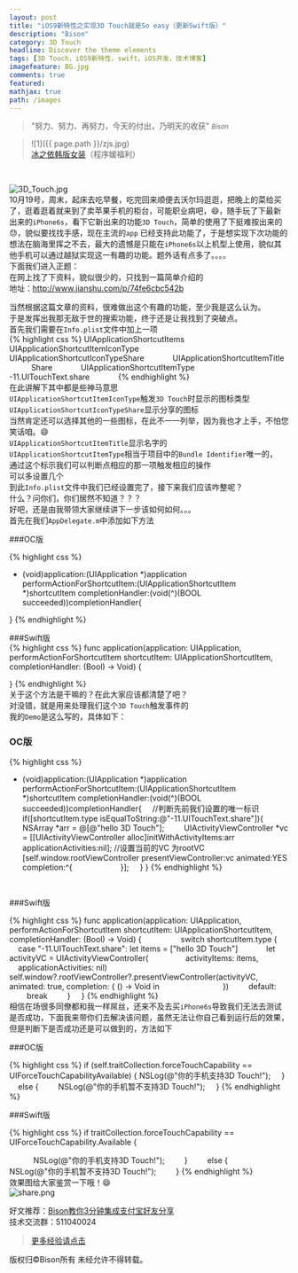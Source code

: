 ```yaml
---
layout: post
title: "iOS9新特性之实现3D Touch就是So easy（更新Swift版）"
description: "Bison"
category: 3D Touch
headline: Discover the theme elements
tags: [3D Touch，iOS9新特性，swift，iOS开发，技术博客]
imagefeature: BG.jpg
comments: true
featured: 
mathjax: true
path: /images
---
```


>&quot;努力、努力、再努力，今天的付出，乃明天的收获&quot;
><small><cite title="Plato">Bison</cite></small>

>![1]({{ page.path }}/zjs.jpg)<br>
>[冰之依韩版女装](http://allluckly.taobao.com/)（程序媛福利）<br>


<br>

![3D_Touch.jpg](http://upload-images.jianshu.io/upload_images/671504-393f27198a89a083.jpg?imageMogr2/auto-orient/strip%7CimageView2/2/w/1240)<br>
10月19号，周末，起床去吃早餐，吃完回来顺便去沃尔玛逛逛，把晚上的菜给买了，逛着逛着就来到了卖苹果手机的柜台，可能职业病吧，😄，随手玩了下最新出来的`iPhone6s`，看下它新出来的功能`3D Touch`，简单的使用了下挺难按出来的😓，貌似要找找手感，现在主流的`app` 已经支持此功能了，于是想实现下次功能的想法在脑海里挥之不去，最大的遗憾是只能在`iPhone6s`以上机型上使用，貌似其他手机可以通过越狱实现这一有趣的功能。题外话有点多了。。。。<br>
下面我们进入正题：<br>
在网上找了下资料，貌似很少的，只找到一篇简单介绍的<br>
地址：http://www.jianshu.com/p/74fe6cbc542b<br>

当然根据这篇文章的资料，很难做出这个有趣的功能，至少我是这么认为。<br>
于是发挥出我那无敌于世的搜索功能，终于还是让我找到了突破点。<br>
首先我们需要在`Info.plist`文件中加上一项<br>
{% highlight css %}
<key>UIApplicationShortcutItems</key>
    <array>
        <dict>
            <key>UIApplicationShortcutItemIconType</key>
            <string>UIApplicationShortcutIconTypeShare</string>
            <key>UIApplicationShortcutItemTitle</key>
            <string>Share</string>
            <key>UIApplicationShortcutItemType</key>
            <string>-11.UITouchText.share</string>
        </dict>
    </array>
{% endhighlight %}
<br>
在此讲解下其中都是些神马意思<br>
`UIApplicationShortcutItemIconType`触发`3D Touch`时显示的图标类型<br>
`UIApplicationShortcutIconTypeShare`显示分享的图标<br>
当然肯定还可以选择其他的一些图标，在此不一一列举，因为我也才上手，不怕您笑话咱。😄<br>
`UIApplicationShortcutItemTitle`显示名字的<br>
`UIApplicationShortcutItemType`相当于项目中的`Bundle Identifier`唯一的，<br>
通过这个标示我们可以判断点相应的那一项触发相应的操作<br>
可以多设置几个<br>
到此`Info.plist`文件中我们已经设置完了，接下来我们应该咋整呢？<br>
什么？问你们，你们居然不知道？？？<br>
好吧，还是由我带领大家继续讲下一步该如何如何。。。<br>
首先在我们`AppDelegate.m`中添加如下方法<br>

###OC版<br>

{% highlight css %}
- (void)application:(UIApplication *)application 
performActionForShortcutItem:(UIApplicationShortcutItem *)shortcutItem
completionHandler:(void(^)(BOOL succeeded))completionHandler{

}
{% endhighlight %}

###Swift版<br>
{% highlight css %}
func application(application: UIApplication, performActionForShortcutItem shortcutItem: UIApplicationShortcutItem, completionHandler: (Bool) -> Void) {

}
{% endhighlight %}
<br>
关于这个方法是干嘛的？在此大家应该都清楚了吧？<br>
对没错，就是用来处理我们这个`3D Touch`触发事件的<br>
我的`Demo`是这么写的，具体如下：<br>

### OC版 <br>

{% highlight css %}
- (void)application:(UIApplication *)application performActionForShortcutItem:(UIApplicationShortcutItem *)shortcutItem completionHandler:(void(^)(BOOL succeeded))completionHandler{
    //判断先前我们设置的唯一标识
    if([shortcutItem.type isEqualToString:@"-11.UITouchText.share"]){
        NSArray *arr = @[@"hello 3D Touch"];
        UIActivityViewController *vc = [[UIActivityViewController alloc]initWithActivityItems:arr applicationActivities:nil];
//设置当前的VC 为rootVC
        [self.window.rootViewController presentViewController:vc animated:YES completion:^{
            
        }];
    }
}
{% endhighlight %}
<br>

###Swift版<br>

{% highlight css %}
func application(application: UIApplication, performActionForShortcutItem shortcutItem: UIApplicationShortcutItem, completionHandler: (Bool) -> Void) {
        
        switch shortcutItem.type {
        case "-11.UITouchText.share":
let items = ["hello 3D Touch"]
                let activityVC = UIActivityViewController(
                activityItems: items,
                applicationActivities: nil)
                self.window?.rootViewController?.presentViewController(activityVC, animated: true, completion: { () -> Void in
                
            })
        default:
            break
        }
    }
{% endhighlight %}
<br>
相信在场很多同僚都和我一样屌丝，还来不及去买`iPhone6s`导致我们无法去测试是否成功，下面我来带你们去解决该问题，虽然无法让你自己看到运行后的效果，但是判断下是否成功还是可以做到的，方法如下<br>

###OC版<br>

{% highlight css %}
if (self.traitCollection.forceTouchCapability == UIForceTouchCapabilityAvailable) {
        NSLog(@"你的手机支持3D Touch!");
    }
    else {
        NSLog(@"你的手机暂不支持3D Touch!");
    }
{% endhighlight %}
<br>

###Swift版<br>

{% highlight css %}
if traitCollection.forceTouchCapability == UIForceTouchCapability.Available {

           NSLog(@"你的手机支持3D Touch!");
        }
        else {
            NSLog(@"你的手机暂不支持3D Touch!");
        }
{% endhighlight %}
<br>
效果图给大家鉴赏一下哦！😄<br>
![share.png](http://upload-images.jianshu.io/upload_images/671504-29f08d153a1dbd2d.png?imageMogr2/auto-orient/strip%7CimageView2/2/w/1240)<br>



好文推荐：[Bison教你3分钟集成支付宝好友分享](http://www.jianshu.com/p/05a3087cd796)<br>
技术交流群：511040024<br>
> [更多经验请点击](http://www.allluckly.cn/) <br>

版权归©Bison所有 未经允许不得转载。<br>



